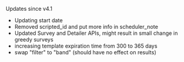 Updates since v4.1

* Updating start date
* Removed scripted_id and put more info in scheduler_note
* Updated Survey and Detailer APIs, might result in small change in greedy surveys
* increasing template expiration time from 300 to 365 days
* swap "filter" to "band" (should have no effect on results)

